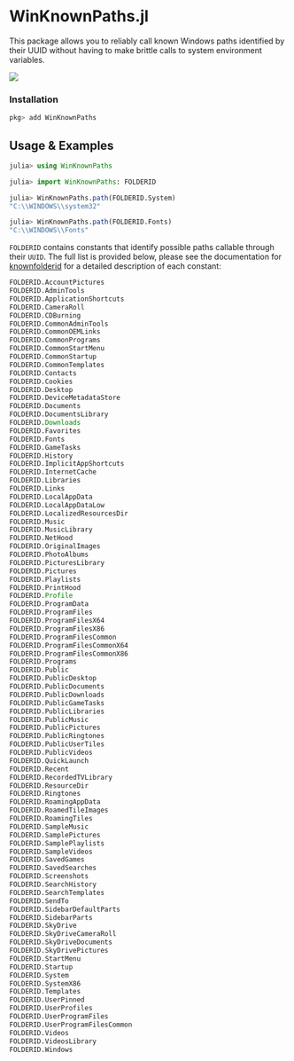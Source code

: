 # WinKnownPaths.jl

This package allows you to reliably call known Windows paths identified by
their UUID without having to make brittle calls to system environment variables.


[![](https://img.shields.io/badge/docs-blue.svg)](https://musm.github.io/WinKnownPaths.jl)

### Installation
```julia
pkg> add WinKnownPaths
```

## Usage & Examples


```julia
julia> using WinKnownPaths

julia> import WinKnownPaths: FOLDERID

julia> WinKnownPaths.path(FOLDERID.System)
"C:\\WINDOWS\\system32"

julia> WinKnownPaths.path(FOLDERID.Fonts)
"C:\\WINDOWS\\Fonts"
```

`FOLDERID` contains constants that identify possible paths callable through their
`UUID`. The full list is provided below, please see the documentation for
[knownfolderid](https://docs.microsoft.com/en-us/windows/win32/shell/knownfolderid) for
a detailed description of each constant:
```julia
FOLDERID.AccountPictures
FOLDERID.AdminTools
FOLDERID.ApplicationShortcuts
FOLDERID.CameraRoll
FOLDERID.CDBurning
FOLDERID.CommonAdminTools
FOLDERID.CommonOEMLinks
FOLDERID.CommonPrograms
FOLDERID.CommonStartMenu
FOLDERID.CommonStartup
FOLDERID.CommonTemplates
FOLDERID.Contacts
FOLDERID.Cookies
FOLDERID.Desktop
FOLDERID.DeviceMetadataStore
FOLDERID.Documents
FOLDERID.DocumentsLibrary
FOLDERID.Downloads
FOLDERID.Favorites
FOLDERID.Fonts
FOLDERID.GameTasks
FOLDERID.History
FOLDERID.ImplicitAppShortcuts
FOLDERID.InternetCache
FOLDERID.Libraries
FOLDERID.Links
FOLDERID.LocalAppData
FOLDERID.LocalAppDataLow
FOLDERID.LocalizedResourcesDir
FOLDERID.Music
FOLDERID.MusicLibrary
FOLDERID.NetHood
FOLDERID.OriginalImages
FOLDERID.PhotoAlbums
FOLDERID.PicturesLibrary
FOLDERID.Pictures
FOLDERID.Playlists
FOLDERID.PrintHood
FOLDERID.Profile
FOLDERID.ProgramData
FOLDERID.ProgramFiles
FOLDERID.ProgramFilesX64
FOLDERID.ProgramFilesX86
FOLDERID.ProgramFilesCommon
FOLDERID.ProgramFilesCommonX64
FOLDERID.ProgramFilesCommonX86
FOLDERID.Programs
FOLDERID.Public
FOLDERID.PublicDesktop
FOLDERID.PublicDocuments
FOLDERID.PublicDownloads
FOLDERID.PublicGameTasks
FOLDERID.PublicLibraries
FOLDERID.PublicMusic
FOLDERID.PublicPictures
FOLDERID.PublicRingtones
FOLDERID.PublicUserTiles
FOLDERID.PublicVideos
FOLDERID.QuickLaunch
FOLDERID.Recent
FOLDERID.RecordedTVLibrary
FOLDERID.ResourceDir
FOLDERID.Ringtones
FOLDERID.RoamingAppData
FOLDERID.RoamedTileImages
FOLDERID.RoamingTiles
FOLDERID.SampleMusic
FOLDERID.SamplePictures
FOLDERID.SamplePlaylists
FOLDERID.SampleVideos
FOLDERID.SavedGames
FOLDERID.SavedSearches
FOLDERID.Screenshots
FOLDERID.SearchHistory
FOLDERID.SearchTemplates
FOLDERID.SendTo
FOLDERID.SidebarDefaultParts
FOLDERID.SidebarParts
FOLDERID.SkyDrive
FOLDERID.SkyDriveCameraRoll
FOLDERID.SkyDriveDocuments
FOLDERID.SkyDrivePictures
FOLDERID.StartMenu
FOLDERID.Startup
FOLDERID.System
FOLDERID.SystemX86
FOLDERID.Templates
FOLDERID.UserPinned
FOLDERID.UserProfiles
FOLDERID.UserProgramFiles
FOLDERID.UserProgramFilesCommon
FOLDERID.Videos
FOLDERID.VideosLibrary
FOLDERID.Windows
```
